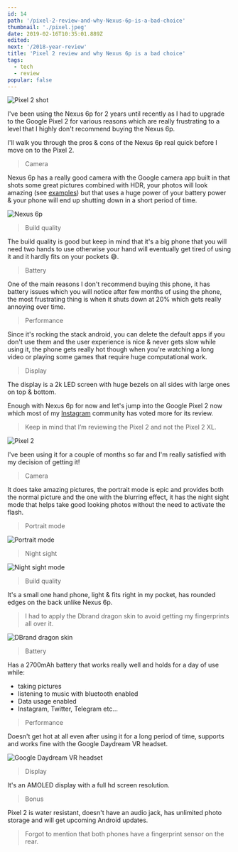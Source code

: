 ```yaml
---
id: 14
path: '/pixel-2-review-and-why-Nexus-6p-is-a-bad-choice'
thumbnail: './pixel.jpeg'
date: 2019-02-16T10:35:01.889Z
edited:
next: '/2018-year-review'
title: 'Pixel 2 review and why Nexus 6p is a bad choice'
tags:
  - tech
  - review
popular: false
---
```


![Pixel 2 shot](pixel.jpeg)

I've been using the Nexus 6p for 2 years until recently as I had to upgrade to the Google Pixel 2 for various reasons which are really frustrating to a level that I highly don't recommend buying the Nexus 6p.

I'll walk you through the pros & cons of the Nexus 6p real quick before I move on to the Pixel 2.

> Camera

Nexus 6p has a really good camera with the Google camera app built in that shots some great pictures combined with HDR, your photos will look amazing (see [examples](https://unsplash.com/@smakosh)) but that uses a huge power of your battery power & your phone will end up shutting down in a short period of time.

![Nexus 6p](nexus6p.jpg)

> Build quality

The build quality is good but keep in mind that it's a big phone that you will need two hands to use otherwise your hand will eventually get tired of using it and it hardly fits on your pockets 😅.

> Battery

One of the main reasons I don't recommend buying this phone, it has battery issues which you will notice after few months of using the phone, the most frustrating thing is when it shuts down at 20% which gets really annoying over time.

> Performance

Since it's rocking the stack android, you can delete the default apps if you don't use them and the user experience is nice & never gets slow while using it, the phone gets really hot though when you're watching a long video or playing some games that require huge computational work.

> Display

The display is a 2k LED screen with huge bezels on all sides with large ones on top & bottom.

Enough with Nexus 6p for now and let's jump into the Google Pixel 2 now which most of my [Instagram](https://www.instagram.com/smakosh19/) community has voted more for its review.

> Keep in mind that I’m reviewing the Pixel 2 and not the Pixel 2 XL.

![Pixel 2](pixel2box.jpg)

I've been using it for a couple of months so far and I'm really satisfied with my decision of getting it!

> Camera

It does take amazing pictures, the portrait mode is epic and provides both the normal picture and the one with the blurring effect, it has the night sight mode that helps take good looking photos without the need to activate the flash.

> Portrait mode

![Portrait mode](portrait.jpg)

> Night sight

![Night sight mode](sight.jpg)

> Build quality

It's a small one hand phone, light & fits right in my pocket, has rounded edges on the back unlike Nexus 6p.

> I had to apply the Dbrand dragon skin to avoid getting my fingerprints all over it.

![DBrand dragon skin](dragon.jpeg)

> Battery

Has a 2700mAh battery that works really well and holds for a day of use while:

- taking pictures
- listening to music with bluetooth enabled
- Data usage enabled
- Instagram, Twitter, Telegram etc...

> Performance

Doesn't get hot at all even after using it for a long period of time, supports and works fine with the Google Daydream VR headset.

![Google Daydream VR headset](vr.jpg)

> Display

It's an AMOLED display with a full hd screen resolution.

> Bonus

Pixel 2 is water resistant, doesn't have an audio jack, has unlimited photo storage and will get upcoming Android updates.

> Forgot to mention that both phones have a fingerprint sensor on the rear.
